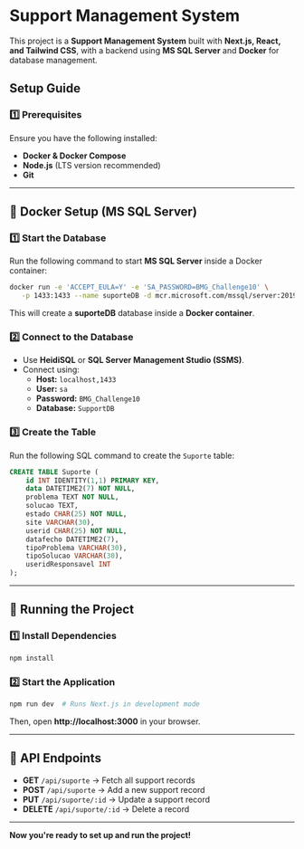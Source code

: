 #  Support Management System

This project is a **Support Management System** built with **Next.js, React, and Tailwind CSS**, with a backend using **MS SQL Server** and **Docker** for database management.

##  Setup Guide

### **1️⃣ Prerequisites**
Ensure you have the following installed:
- **Docker & Docker Compose**
- **Node.js** (LTS version recommended)
- **Git**

---

## 🔹 **Docker Setup (MS SQL Server)**

### **1️⃣ Start the Database**
Run the following command to start **MS SQL Server** inside a Docker container:

```sh
docker run -e 'ACCEPT_EULA=Y' -e 'SA_PASSWORD=BMG_Challenge10' \
   -p 1433:1433 --name suporteDB -d mcr.microsoft.com/mssql/server:2019-latest
```
This will create a **suporteDB** database inside a **Docker container**.

### **2️⃣ Connect to the Database**
- Use **HeidiSQL** or **SQL Server Management Studio (SSMS)**.
- Connect using:
  - **Host:** `localhost,1433`
  - **User:** `sa`
  - **Password:** `BMG_Challenge10`
  - **Database:** `SupportDB`

### **3️⃣ Create the Table**
Run the following SQL command to create the `Suporte` table:

```sql
CREATE TABLE Suporte (
    id INT IDENTITY(1,1) PRIMARY KEY,
    data DATETIME2(7) NOT NULL,
    problema TEXT NOT NULL,
    solucao TEXT,
    estado CHAR(25) NOT NULL,
    site VARCHAR(30),
    userid CHAR(25) NOT NULL,
    datafecho DATETIME2(7),
    tipoProblema VARCHAR(30),
    tipoSolucao VARCHAR(30),
    useridResponsavel INT
);
```

---

## 🔹 **Running the Project**

### **1️⃣ Install Dependencies**
```sh
npm install
```

### **2️⃣ Start the Application**
```sh
npm run dev  # Runs Next.js in development mode
```

Then, open **http://localhost:3000** in your browser.

---

## 🔹 **API Endpoints**
- **GET** `/api/suporte` → Fetch all support records
- **POST** `/api/suporte` → Add a new support record
- **PUT** `/api/suporte/:id` → Update a support record
- **DELETE** `/api/suporte/:id` → Delete a record

---
**Now you're ready to set up and run the project!**

